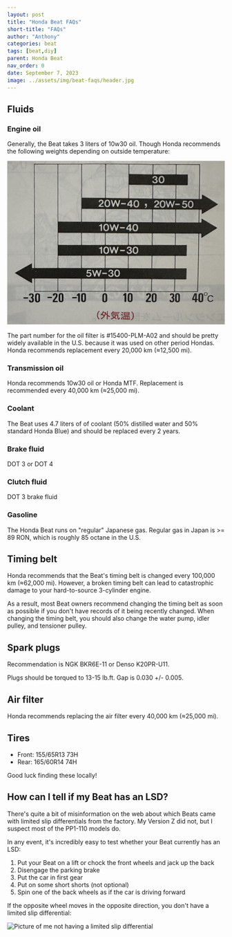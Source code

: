 ```yaml
---
layout: post
title: "Honda Beat FAQs"
short-title: "FAQs"
author: "Anthony"
categories: beat
tags: [beat,diy]
parent: Honda Beat
nav_order: 0
date: September 7, 2023
image: ../assets/img/beat-faqs/header.jpg
---
```

## Fluids

### Engine oil

Generally, the Beat takes 3 liters of 10w30 oil. Though Honda recommends the following weights depending on outside temperature:

![Chart of recommended oil weights by outside temperature.](../assets/img/beat-faqs/oil-chart.jpg)

The part number for the oil filter is #15400-PLM-A02 and should be pretty widely available in the U.S. because it was used on other period Hondas. Honda recommends replacement every 20,000 km (≈12,500 mi).

### Transmission oil

Honda recommends 10w30 oil or Honda MTF. Replacement is recommended every 40,000 km (≈25,000 mi).

### Coolant

The Beat uses 4.7 liters of of coolant (50% distilled water and 50% standard Honda Blue) and should be replaced every 2 years.

### Brake fluid

DOT 3 or DOT 4

### Clutch fluid

DOT 3 brake fluid

### Gasoline

The Honda Beat runs on "regular" Japanese gas. Regular gas in Japan is >= 89 RON, which is roughly 85 octane in the U.S.

## Timing belt

Honda recommends that the Beat's timing belt is changed every 100,000 km (≈62,000 mi). However, a broken timing belt can lead to catastrophic damage to your hard-to-source 3-cylinder engine.

As a result, most Beat owners recommend changing the timing belt as soon as possible if you don't have records of it being recently changed. When changing the timing belt, you should also change the water pump, idler pulley, and tensioner pulley.

## Spark plugs

Recommendation is NGK BKR6E-11 or Denso K20PR-U11.

Plugs should be torqued to 13-15 lb.ft. Gap is 0.030 +/- 0.005.

## Air filter

Honda recommends replacing the air filter every 40,000 km (≈25,000 mi).

## Tires

* Front: 155/65R13 73H
* Rear: 165/60R14 74H

Good luck finding these locally!

## How can I tell if my Beat has an LSD?

There's quite a bit of misinformation on the web about which Beats came with limited slip differentials from the factory. My Version Z did not, but I suspect most of the PP1-110 models do.

In any event, it's incredibly easy to test whether your Beat currently has an LSD:

1. Put your Beat on a lift or chock the front wheels and jack up the back
2. Disengage the parking brake
3. Put the car in first gear
4. Put on some short shorts (not optional)
5. Spin one of the back wheels as if the car is driving forward

If the opposite wheel moves in the opposite direction, you don't have a limited slip differential:

![Picture of me not having a limited slip differential](../assets/img/beat-faqs/lsd-check-optimized.gif)
